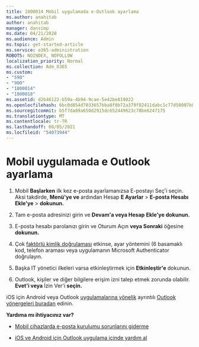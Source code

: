 ```yaml
---
title: 1800014 Mobil uygulamada e-Outlook ayarlama
ms.author: anahitab
author: anahitab
manager: dansimp
ms.date: 04/21/2020
ms.audience: Admin
ms.topic: get-started-article
ms.service: o365-administration
ROBOTS: NOINDEX, NOFOLLOW
localization_priority: Normal
ms.collection: Adm_O365
ms.custom:
- "598"
- "900"
- "1800014"
- "1800018"
ms.assetid: d2b46122-b59a-4b94-9cae-5e42be819022
ms.openlocfilehash: 6bc0d854d7033657bba8f0b72a379f82411dabc1c77d58007b8b93f8179daf5a
ms.sourcegitcommit: b5f7da89a650d2915dc652449623c78be6247175
ms.translationtype: MT
ms.contentlocale: tr-TR
ms.lasthandoff: 08/05/2021
ms.locfileid: "54073944"
---
```

# <a name="set-up-email-in-the-outlook-mobile-app"></a>Mobil uygulamada e Outlook ayarlama

1. Mobil **Başlarken** ilk kez e-posta ayarlamanızsa E-postayı Seç'i seçin. Aksi takdirde, **Menü'ye ve** ardından Hesap **E Ayarlar** \> **E-posta Hesabı Ekle'ye** \> **dokunun.**

2. Tam e-posta adresinizi girin ve **Devam'a veya Hesap** **Ekle'ye dokunun.**

3. E-posta hesabı parolanızı girin ve Oturum Açın **veya Sonraki** öğesine **dokunun.**

4. Çok [faktörlü kimlik doğrulaması](https://docs.microsoft.com/microsoft-365/admin/security-and-compliance/set-up-multi-factor-authentication) etkinse, ayar yöntemini (6 basamaklı kod, telefon araması veya uygulamanın Microsoft Authenticator doğrulayın.

5. Başka IT yönetici ilkeleri varsa etkinleştirmek için **Etkinleştir'e** dokunun.

6. Outlook, kişiler ve diğer bilgilere erişim izni talep etmek zorunda olabilir. **Evet'i veya** İzin Ver'i **seçin.**

iOS için Android veya Outlook [uygulamalarına yönelik](https://support.office.com/article/886db551-8dfa-4fd5-b835-f8e532091872.aspx) ayrıntılı [Outlook yönergeleri buradan](https://support.office.com/article/b2de2161-cc1d-49ef-9ef9-81acd1c8e234.aspx) edinin.
  
 **Yardıma mı ihtiyacınız var?**
  
- [Mobil cihazlarda e-posta kurulumu sorunlarını giderme](https://support.office.com/article/a264ef01-9c88-48fb-9285-7017e4f31f02.aspx)

- [iOS ve Android için Outlook uygulama içinde yardım al](https://support.office.com/article/218a22d1-9fa5-4889-b689-de1c63493243.aspx#ID0EAABAAA=Contact_Support)
